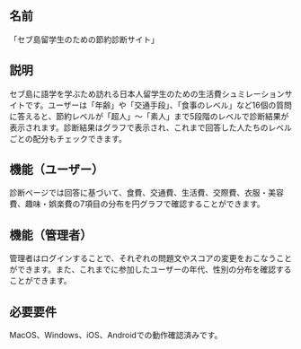 ## 名前
「セブ島留学生のための節約診断サイト」

## 説明
セブ島に語学を学ぶため訪れる日本人留学生のための生活費シュミレーションサイトです。ユーザーは「年齢」や「交通手段」、「食事のレベル」など16個の質問に答えると、節約レベルが「超人」〜「素人」まで5段階のレベルで診断結果が表示されます。診断結果はグラフで表示され、これまで回答した人たちのレベルごとの配分もチェックできます。

## 機能（ユーザー）
診断ページでは回答に基づいて、食費、交通費、生活費、交際費、衣服・美容費、趣味・娯楽費の7項目の分布を円グラフで確認することができます。

## 機能（管理者）
管理者はログインすることで、それぞれの問題文やスコアの変更をおこなうことができます。また、これまでに参加したユーザーの年代、性別の分布を確認することができます。

## 必要要件
MacOS、Windows、iOS、Androidでの動作確認済みです。
